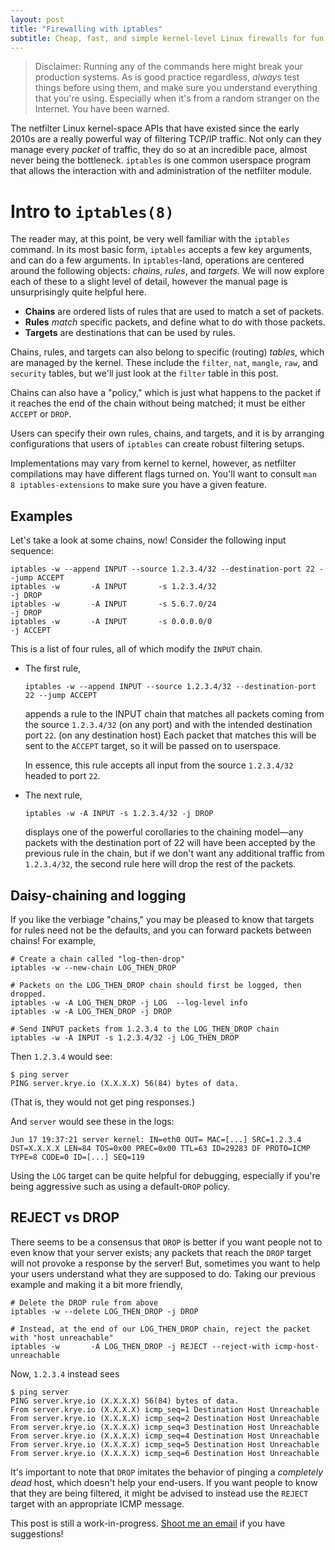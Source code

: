 ```yaml
---
layout: post
title: "Firewalling with iptables"
subtitle: Cheap, fast, and simple kernel-level Linux firewalls for fun and profit.
---
```


<blockquote class="disclaimer">
	Disclaimer: Running any of the commands here might break your production systems.
	As is good practice regardless, <i>always</i> test things before using them, and make sure you understand everything that you're using.
	Especially when it's from a random stranger on the Internet.
	You have been warned.
</blockquote>

The netfilter Linux kernel-space APIs that have existed since the early 2010s are a really powerful way of filtering TCP/IP traffic.
Not only can they manage every _packet_ of traffic, they do so at an incredible pace, almost never being the bottleneck.
`iptables` is one common userspace program that allows the interaction with and administration of the netfilter module.

# Intro to `iptables(8)`

The reader may, at this point, be very well familiar with the `iptables` command.
In its most basic form, `iptables` accepts a few key arguments, and can do a few arguments.
In `iptables`-land, operations are centered around the following objects: _chains_, _rules_, and _targets_.
We will now explore each of these to a slight level of detail, however the manual page is unsurprisingly quite helpful here.

- **Chains** are ordered lists of rules that are used to match a set of packets.
- **Rules** _match_ specific packets, and define what to do with those packets.
- **Targets** are destinations that can be used by rules.

Chains, rules, and targets can also belong to specific (routing) _tables_, which are managed by the kernel.
These include the `filter`, `nat`, `mangle`, `raw`, and `security` tables, but we'll just look at the `filter` table in this post.

Chains can also have a "policy," which is just what happens to the packet if it reaches the end of the chain without being matched; it must be either `ACCEPT` or `DROP`.

Users can specify their own rules, chains, and targets, and it is by arranging configurations that users of `iptables` can create robust filtering setups.

Implementations may vary from kernel to kernel, however, as netfilter compilations may have different flags turned on.  You'll want to consult `man 8 iptables-extensions` to make sure you have a given feature.

## Examples

Let's take a look at some chains, now!
Consider the following input sequence:

```
iptables -w --append INPUT --source 1.2.3.4/32 --destination-port 22 --jump ACCEPT
iptables -w       -A INPUT       -s 1.2.3.4/32                           -j DROP
iptables -w       -A INPUT       -s 5.6.7.0/24                           -j DROP
iptables -w       -A INPUT       -s 0.0.0.0/0                            -j ACCEPT
```

This is a list of four rules, all of which modify the `INPUT` chain.

- The first rule,

  ```
  iptables -w --append INPUT --source 1.2.3.4/32 --destination-port 22 --jump ACCEPT
  ```

  appends a rule to the INPUT chain that matches all packets coming from the source `1.2.3.4/32` (on any port) and with the intended destination port `22`. (on any destination host)
  Each packet that matches this will be sent to the `ACCEPT` target, so it will be passed on to userspace.

  In essence, this rule accepts all input from the source `1.2.3.4/32` headed to port `22`.

- The next rule,

  ```
  iptables -w -A INPUT -s 1.2.3.4/32 -j DROP
  ```

  displays one of the powerful corollaries to the chaining model&mdash;any packets with the destination port of 22 will have been accepted by the previous rule in the chain, but if we don't want any additional traffic from `1.2.3.4/32`, the second rule here will drop the rest of the packets.

## Daisy-chaining and logging

If you like the verbiage "chains," you may be pleased to know that targets for rules need not be the defaults, and you can forward packets between chains!
For example,

```
# Create a chain called "log-then-drop"
iptables -w --new-chain LOG_THEN_DROP

# Packets on the LOG_THEN_DROP chain should first be logged, then dropped.
iptables -w -A LOG_THEN_DROP -j LOG  --log-level info
iptables -w -A LOG_THEN_DROP -j DROP

# Send INPUT packets from 1.2.3.4 to the LOG_THEN_DROP chain
iptables -w -A INPUT -s 1.2.3.4/32 -j LOG_THEN_DROP
```

Then `1.2.3.4` would see:

```
$ ping server
PING server.krye.io (X.X.X.X) 56(84) bytes of data.
```

(That is, they would not get ping responses.)

And `server` would see these in the logs:
```
Jun 17 19:37:21 server kernel: IN=eth0 OUT= MAC=[...] SRC=1.2.3.4 DST=X.X.X.X LEN=84 TOS=0x00 PREC=0x00 TTL=63 ID=29283 DF PROTO=ICMP TYPE=8 CODE=0 ID=[...] SEQ=119
```

Using the `LOG` target can be quite helpful for debugging, especially if you're being aggressive such as using a default-`DROP` policy.

## REJECT vs DROP

There seems to be a consensus that `DROP` is better if you want people not to even know that your server exists; any packets that reach the `DROP` target will not provoke a response by the server!
But, sometimes you want to help your users understand what they are supposed to do.
Taking our previous example and making it a bit more friendly,

```
# Delete the DROP rule from above
iptables -w --delete LOG_THEN_DROP -j DROP

# Instead, at the end of our LOG_THEN_DROP chain, reject the packet with "host unreachable"
iptables -w       -A LOG_THEN_DROP -j REJECT --reject-with icmp-host-unreachable
```

Now, `1.2.3.4` instead sees

```
$ ping server
PING server.krye.io (X.X.X.X) 56(84) bytes of data.
From server.krye.io (X.X.X.X) icmp_seq=1 Destination Host Unreachable
From server.krye.io (X.X.X.X) icmp_seq=2 Destination Host Unreachable
From server.krye.io (X.X.X.X) icmp_seq=3 Destination Host Unreachable
From server.krye.io (X.X.X.X) icmp_seq=4 Destination Host Unreachable
From server.krye.io (X.X.X.X) icmp_seq=5 Destination Host Unreachable
From server.krye.io (X.X.X.X) icmp_seq=6 Destination Host Unreachable
```

It's important to note that `DROP` imitates the behavior of pinging a _completely dead_ host, which doesn't help your end-users.
If you want people to know that they are being filtered, it might be advised to instead use the `REJECT` target with an appropriate ICMP message.

<div class="notice wip">
	This post is still a work-in-progress.
	<a href="mailto:kristofer.rye+blog-feedback@gmail.com">Shoot me an email</a> if you have suggestions!
</div>
